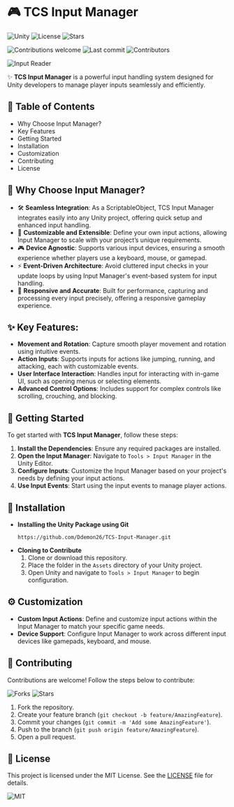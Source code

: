 # 🎮 TCS Input Manager

![Unity](https://img.shields.io/badge/Unity-v2023.3%2B-blue)
![License](https://img.shields.io/github/license/Ddemon26/TCS-Input-Manager)
![Stars](https://img.shields.io/github/stars/Ddemon26/TCS-Input-Manager)

![Contributions welcome](https://img.shields.io/badge/Contributions-Welcome-brightgreen.svg?style=for-the-badge)
![Last commit](https://img.shields.io/github/last-commit/Ddemon26/TCS-Input-Manager?style=for-the-badge)
![Contributors](https://img.shields.io/github/contributors/Ddemon26/TCS-Input-Manager?style=for-the-badge)

![Input Reader](https://github.com/Ddemon26/TCS-Input-Manager/assets/95268795/3edc1704-8ffc-4229-9ce0-a23efad5bf57)

✨ **TCS Input Manager** is a powerful input handling system designed for Unity developers to manage player inputs seamlessly and efficiently.

## 📜 Table of Contents
- Why Choose Input Manager?
- Key Features
- Getting Started
- Installation
- Customization
- Contributing
- License

## 🌟 Why Choose Input Manager?

- 🛠️ **Seamless Integration**: As a ScriptableObject, TCS Input Manager integrates easily into any Unity project, offering quick setup and enhanced input handling.
- 🔧 **Customizable and Extensible**: Define your own input actions, allowing Input Manager to scale with your project’s unique requirements.
- 🎮 **Device Agnostic**: Supports various input devices, ensuring a smooth experience whether players use a keyboard, mouse, or gamepad.
- ⚡ **Event-Driven Architecture**: Avoid cluttered input checks in your update loops by using Input Manager's event-based system for input handling.
- 🎯 **Responsive and Accurate**: Built for performance, capturing and processing every input precisely, offering a responsive gameplay experience.

## ✨ Key Features:
- **Movement and Rotation**: Capture smooth player movement and rotation using intuitive events.
- **Action Inputs**: Supports inputs for actions like jumping, running, and attacking, each with customizable events.
- **User Interface Interaction**: Handles input for interacting with in-game UI, such as opening menus or selecting elements.
- **Advanced Control Options**: Includes support for complex controls like scrolling, crouching, and blocking.

## 🚀 Getting Started

To get started with **TCS Input Manager**, follow these steps:

1. **Install the Dependencies**: Ensure any required packages are installed.
2. **Open the Input Manager**: Navigate to `Tools > Input Manager` in the Unity Editor.
3. **Configure Inputs**: Customize the Input Manager based on your project's needs by defining your input actions.
4. **Use Input Events**: Start using the input events to manage player actions.

## 🔧 Installation

- **Installing the Unity Package using Git**
  ```
  https://github.com/Ddemon26/TCS-Input-Manager.git
  ```
- **Cloning to Contribute**
  1. Clone or download this repository.
  2. Place the folder in the `Assets` directory of your Unity project.
  3. Open Unity and navigate to `Tools > Input Manager` to begin configuration.

## ⚙️ Customization

- **Custom Input Actions**: Define and customize input actions within the Input Manager to match your specific game needs.
- **Device Support**: Configure Input Manager to work across different input devices like gamepads, keyboard, and mouse.

## 🤝 Contributing

Contributions are welcome! Follow the steps below to contribute:

![Forks](https://img.shields.io/github/forks/Ddemon26/TCS-Input-Manager?style=social)
![Stars](https://img.shields.io/github/stars/Ddemon26/TCS-Input-Manager?style=social)

1. Fork the repository.
2. Create your feature branch (`git checkout -b feature/AmazingFeature`).
3. Commit your changes (`git commit -m 'Add some AmazingFeature'`).
4. Push to the branch (`git push origin feature/AmazingFeature`).
5. Open a pull request.

## 📄 License

This project is licensed under the MIT License. See the [LICENSE](./LICENSE) file for details.

![MIT](https://img.shields.io/badge/License-MIT-yellow.svg)
